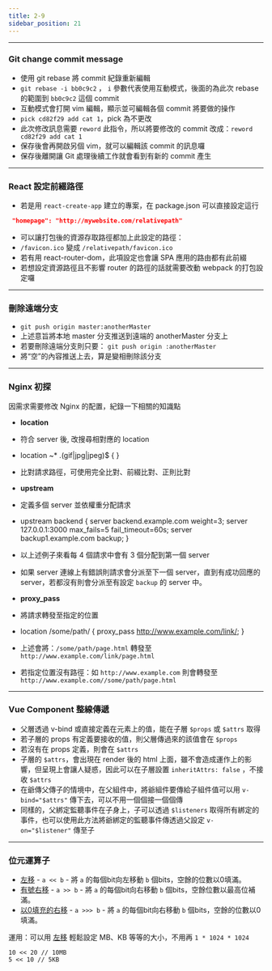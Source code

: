 ```yaml
---
title: 2-9
sidebar_position: 21
---
```


-----------------
### Git change commit message

* 使用 git rebase 將 commit 紀錄重新編輯
* `git rebase -i bb0c9c2` ， `i` 參數代表使用互動模式，後面的為此次 rebase 的範圍到 `bb0c9c2`  這個 commit
* 互動模式會打開 vim 編輯，顯示並可編輯各個 commit 將要做的操作
* `pick cd82f29 add cat 1`，pick 為不更改
* 此次修改訊息需要 `reword` 此指令，所以將要修改的 commit 改成：`reword cd82f29 add cat 1`
* 保存後會再開啟另個 vim，就可以編輯該 commit 的訊息囉
* 保存後離開讓 Git 處理後續工作就會看到有新的 commit 產生



-----------------
### React 設定前綴路徑

* 若是用 `react-create-app` 建立的專案，在 package.json 可以直接設定這行

```json
 "homepage": "http://mywebsite.com/relativepath"
```

* 可以讓打包後的資源存取路徑都加上此設定的路徑：
* `/favicon.ico` 變成 `/relativepath/favicon.ico`
* 若有用 react-router-dom，此項設定也會讓 SPA 應用的路由都有此前綴
* 若想設定資源路徑且不影響 router 的路徑的話就需要改動 webpack 的打包設定囉

-----------------
### 刪除遠端分支

* `git push origin master:anotherMaster`
* 上述意旨將本地 master 分支推送到遠端的 anotherMaster 分支上
* 若要刪除遠端分支則只要： `git push origin :anotherMaster`
* 將“空”的內容推送上去，算是變相刪除該分支

-----------------
### Nginx 初探

因需求需要修改 Nginx 的配置，紀錄一下相關的知識點

* **location**
* 符合 server 後, 改搜尋相對應的 location
* location ~* \.(gif|jpg|jpeg)$ {
    }
* 比對請求路徑，可使用完全比對、前綴比對、正則比對
* **upstream**
* 定義多個 server 並依權重分配請求
* upstream backend {
    server backend.example.com weight=3;
    server 127.0.0.1:3000 max_fails=5 fail_timeout=60s;
    server backup1.example.com  backup;
  }
* 以上述例子來看每 4 個請求中會有 3 個分配到第一個 server
* 如果 server 連線上有錯誤則請求會分派至下一個 server，直到有成功回應的 server，若都沒有則會分派至有設定 `backup` 的 server 中。
* **proxy_pass**
* 將請求轉發至指定的位置
* location /some/path/ {
    proxy_pass http://www.example.com/link/;
  }

* 上述會將：`/some/path/page.html` 轉發至  `http://www.example.com/link/page.html`
* 若指定位置沒有路徑：如 `http://www.example.com` 則會轉發至 `http://www.example.com//some/path/page.html`

-----------------
### Vue Component 整線傳遞

* 父層透過 v-bind 或直接定義在元素上的值，能在子層 `$props` 或 `$attrs` 取得
* 若子層的 props 有定義要接收的值，則父層傳過來的該值會在 `$props`
* 若沒有在 props 定義，則會在 `$attrs`
* 子層的 `$attrs`，會出現在 render 後的 html 上面，雖不會造成運作上的影響，但呈現上會讓人疑惑，因此可以在子層設置 `inheritAttrs: false` ，不接收 `$attrs`
* 在爺傳父傳子的情境中，在父組件中，將爺組件要傳給子組件值可以用 `v-bind="$attrs"` 傳下去，可以不用一個個接一個個傳
* 同樣的，父綁定監聽事件在子身上，子可以透過 `$listeners` 取得所有綁定的事件，也可以使用此方法將爺綁定的監聽事件傳透過父設定 `v-on="$listener"` 傳至子

-----------------
### 位元運算子

* [左移](https://developer.mozilla.org/en-US/docs/Web/JavaScript/Reference/Operators#left_shift) - `a << b` - 將 `a` 的每個bit向左移動 `b` 個bits，空餘的位數以0填滿。
* [有號右移](https://developer.mozilla.org/en-US/docs/Web/JavaScript/Reference/Operators#right_shift) - `a >> b` - 將 `a` 的每個bit向右移動 `b` 個bits，空餘位數以最高位補滿。
* [以0填充的右移](https://developer.mozilla.org/en-US/docs/Web/JavaScript/Reference/Operators#unsigned_right_shift) - `a >>> b` - 將 `a` 的每個bit向右移動 `b` 個bits，空餘的位數以0填滿。

運用：可以用 [左移](https://developer.mozilla.org/en-US/docs/Web/JavaScript/Reference/Operators#left_shift) 輕鬆設定 MB、KB 等等的大小，不用再 `1 * 1024 * 1024`

```
10 << 20 // 10MB
5 << 10 // 5KB
```
